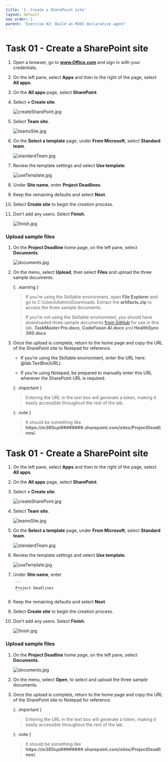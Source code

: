 ```yaml
---
title: '1. Create a SharePoint site'
layout: default
nav_order: 1
parent: 'Exercise 02: Build an M365 declarative agent'
---
```


<div class="scenario-byol">

# Task 01 - Create a SharePoint site

1. Open a browser, go to **www.Office.com** and sign in with your credentials. 

1. On the left pane, select **Apps** and then to the right of the page, select **All apps**.  

1. On the **All apps** page, select **SharePoint**.  

1. Select **+ Create site**. 

    ![createSharePoint.jpg](../../media/createSharePoint.jpg) 

1. Select **Team site**. 

    ![teamsSite.jpg](../../media/teamsSite.jpg) 

1. On the **Select a template** page, under **From Microsoft**, select **Standard team**.  

    ![standardTeam.jpg](../../media/standardTeam.jpg) 

1. Review the template settings and select **Use template**. 

    ![useTemplate.jpg](../../media/useTemplate.jpg) 

1. Under **Site name**, enter **Project Deadlines**. 

1. Keep the remaining defaults and select **Next**. 

1. Select **Create site** to begin the creation process. 

1. Don’t add any users. Select **Finish**. 

    ![finish.jpg](../../media/finish.jpg) 

### Upload sample files 

1. On the **Project Deadline** home page, on the left pane, select **Documents**.  

    ![documents.jpg](../../media/documents.jpg) 

1. On the menu, select **Upload**, then select **Files** and upload the three sample documents. 

    {: .warning }
    > If you’re using the Skillable environment, open **File Explorer** and go to C:\Users\Admin\Downloads. Extract the **artifacts.zip** to access the three sample documents.
    >
    > If you’re not using the Skillable environment, you should have downloaded three sample documents [from GitHub](../../media/artifacts.zip) for use in this lab. **TaskMaster Pro.docx**, **CodeFuson AI.docx** and **HealthSync 360.docx**. 

1. Once the upload is complete, return to the home page and copy the URL of the SharePoint site to Notepad for reference. 

    - If you’re using the Skillable environment, enter the URL here: @lab.TextBox(URL). 

    - If you’re using Notepad, be prepared to manually enter this URL wherever the SharePoint URL is required. 

    {: .important }
    > Entering the URL in the text box will generate a token, making it easily accessible throughout the rest of the lab.  

    {: .note }
    > It should be something like **https://m365cpi########.sharepoint.com/sites/ProjectDeadlines/**.
</div>

<div class="scenario-isim">

# Task 01 - Create a SharePoint site

1. On the left pane, select **Apps** and then to the right of the page, select **All apps**.  

1. On the **All apps** page, select **SharePoint**.  

1. Select **+ Create site**. 

    ![createSharePoint.jpg](../../media/createSharePoint.jpg) 

1. Select **Team site**. 

    ![teamsSite.jpg](../../media/teamsSite.jpg) 

1. On the **Select a template** page, under **From Microsoft**, select **Standard team**.  

    ![standardTeam.jpg](../../media/standardTeam.jpg) 

1. Review the template settings and select **Use template**. 

    ![useTemplate.jpg](../../media/useTemplate.jpg) 

1. Under **Site name**, enter 

		```
		Project Deadlines
		```	

1. Keep the remaining defaults and select **Next**. 

1. Select **Create site** to begin the creation process. 

1. Don’t add any users. Select **Finish**. 

    ![finish.jpg](../../media/finish.jpg) 

### Upload sample files 

1. On the **Project Deadline** home page, on the left pane, select **Documents**.  

    ![documents.jpg](../../media/documents.jpg) 

1. On the menu, select **Open**, to select and upload the three sample documents. 


1. Once the upload is complete, return to the home page and copy the URL of the SharePoint site to Notepad for reference. 

    {: .important }
    > Entering the URL in the text box will generate a token, making it easily accessible throughout the rest of the lab.  

    {: .note }
    > It should be something like **https://m365cpi########.sharepoint.com/sites/ProjectDeadlines/**.

</div>
